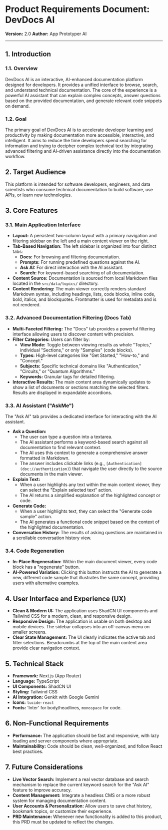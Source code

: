 # Product Requirements Document: DevDocs AI

**Version:** 2.0
**Author:** App Prototyper AI

---

## 1. Introduction

### 1.1. Overview
DevDocs AI is an interactive, AI-enhanced documentation platform designed for developers. It provides a unified interface to browse, search, and understand technical documentation. The core of the experience is a powerful AI assistant that can explain complex concepts, answer questions based on the provided documentation, and generate relevant code snippets on demand.

### 1.2. Goal
The primary goal of DevDocs AI is to accelerate developer learning and productivity by making documentation more accessible, interactive, and intelligent. It aims to reduce the time developers spend searching for information and trying to decipher complex technical text by integrating advanced filtering and AI-driven assistance directly into the documentation workflow.

## 2. Target Audience
This platform is intended for software developers, engineers, and data scientists who consume technical documentation to build software, use APIs, or learn new technologies.

## 3. Core Features

### 3.1. Main Application Interface
*   **Layout:** A persistent two-column layout with a primary navigation and filtering sidebar on the left and a main content viewer on the right.
*   **Tab-Based Navigation:** The left sidebar is organized into four distinct tabs:
    *   **Docs:** For browsing and filtering documentation.
    *   **Prompts:** For running predefined questions against the AI.
    *   **Ask AI:** For direct interaction with the AI assistant.
    *   **Search:** For keyword-based searching of all documentation.
*   **Content Source:** Documentation is sourced from local Markdown files located in the `src/data/topics/` directory.
*   **Content Rendering:** The main viewer correctly renders standard Markdown syntax, including headings, lists, code blocks, inline code, bold, italics, and blockquotes. Frontmatter is used for metadata and is not rendered.

### 3.2. Advanced Documentation Filtering (Docs Tab)
*   **Multi-Faceted Filtering:** The "Docs" tab provides a powerful filtering interface allowing users to discover content with precision.
*   **Filter Categories:** Users can filter by:
    *   **View Mode:** Toggle between viewing results as whole "Topics," individual "Sections," or only "Samples" (code blocks).
    *   **Types:** High-level categories like "Get Started," "How-to," and "Concept."
    *   **Subjects:** Specific technical domains like "Authentication," "Circuits," or "Quantum Algorithms."
    *   **Keywords:** Granular tags for detailed filtering.
*   **Interactive Results:** The main content area dynamically updates to show a list of documents or sections matching the selected filters. Results are displayed in expandable accordions.

### 3.3. AI Assistant ("AskMe")
The "Ask AI" tab provides a dedicated interface for interacting with the AI assistant.

*   **Ask a Question:**
    *   The user can type a question into a textarea.
    *   The AI assistant performs a keyword-based search against all documentation to find relevant context.
    *   The AI uses this context to generate a comprehensive answer formatted in Markdown.
    *   The answer includes clickable links (e.g., `[Authentication](doc://authentication)`) that navigate the user directly to the source documents in the main viewer.
*   **Explain Text:**
    *   When a user highlights any text within the main content viewer, they can select the "Explain selected text" action.
    *   The AI returns a simplified explanation of the highlighted concept or code.
*   **Generate Code:**
    *   When a user highlights text, they can select the "Generate code sample" action.
    *   The AI generates a functional code snippet based on the context of the highlighted documentation.
*   **Conversation History:** The results of asking questions are maintained in a scrollable conversation history view.

### 3.4. Code Regeneration
*   **In-Place Regeneration:** Within the main document viewer, every code block has a "regenerate" button.
*   **AI-Powered Variation:** Clicking this button instructs the AI to generate a new, different code sample that illustrates the same concept, providing users with alternative examples.

## 4. User Interface and Experience (UX)
*   **Clean & Modern UI:** The application uses ShadCN UI components and Tailwind CSS for a modern, clean, and responsive design.
*   **Responsive Design:** The application is usable on both desktop and mobile devices. The sidebar collapses into an off-canvas menu on smaller screens.
*   **Clear State Management:** The UI clearly indicates the active tab and filter selections. Breadcrumbs at the top of the main content area provide clear navigation context.

## 5. Technical Stack
*   **Framework:** Next.js (App Router)
*   **Language:** TypeScript
*   **UI Components:** ShadCN UI
*   **Styling:** Tailwind CSS
*   **AI Integration:** Genkit with Google Gemini
*   **Icons:** `lucide-react`
*   **Fonts:** 'Inter' for body/headlines, `monospace` for code.

## 6. Non-Functional Requirements
*   **Performance:** The application should be fast and responsive, with lazy loading and server components where appropriate.
*   **Maintainability:** Code should be clean, well-organized, and follow React best practices.

## 7. Future Considerations
*   **Live Vector Search:** Implement a real vector database and search mechanism to replace the current keyword search for the "Ask AI" feature to improve accuracy.
*   **Content Management:** Integrate a headless CMS or a more robust system for managing documentation content.
*   **User Accounts & Personalization:** Allow users to save chat history, bookmark topics, or customize their experience.
*   **PRD Maintenance:** Whenever new functionality is added to this product, this PRD must be updated to reflect the changes.
